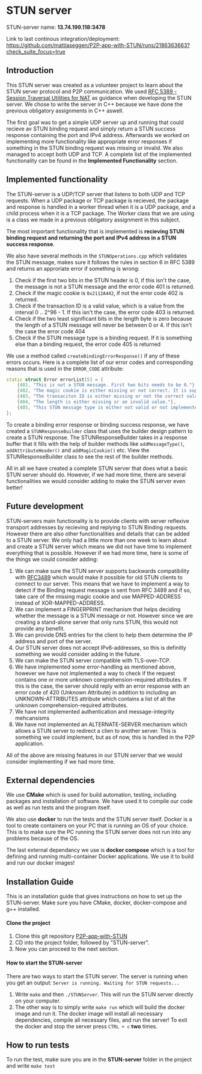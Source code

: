 # STUN server

STUN-server name: **13.74.199.118:3478**

Link to last continous integration/deployment: https://github.com/mattiaseggen/P2P-app-with-STUN/runs/2186363663?check_suite_focus=true

## Introduction

This STUN server was created as a volunteer project to learn about the STUN server protocol and P2P communication. We used [RFC 5389 - Session Traversal Utilities for NAT](https://tools.ietf.org/html/rfc5389) as guidance when developing the STUN server. We chose to write the server in C++ because we have done the previous obligatory assignments in C++ aswell.

The first goal was to get a simple UDP server up and running that could recieve av STUN binding request and simply return a STUN success response containing the port and IPv4 address. Afterwards we worked on implementing more functionality like appropriate error responses if something in the STUN binding request was missing or invalid. We also managed to accept both UDP and TCP. A complete list of the implemented functionality can be found in the **Implemented Functionality** section.

## Implemented functionality

The STUN-server is a UDP/TCP server that listens to both UDP and TCP requests. When a UDP package or TCP package is recieved, the package and response is handled in a worker thread when it is a UDP package, and a child process when it is a TCP package. The Worker class that we are using is a class we made in a previous obligatory assignment in this subject.

The most important functionality that is implemented is **recieving STUN binding request and returning the port and IPv4 address in a STUN success response**. 

We also have several methods in the ```STUNOperations.cpp``` which validates the STUN message, makes sure it follows the rules in section 6 in RFC 5389 and returns an approriate error if something is wrong:

1. Check if the first two bits in the STUN header is 0, if this isn't the case, the message is not a STUN message and the error code 401 is returned.
2. Check if the magic cookie is ```0x2112A442```, if not the error code 402 is returned.
3. Check if the transaction ID is a valid value, which is a value from the interval 0 .. 2^96 - 1. If this isn't the case, the error code 403 is returned.
4. Check if the two least significant bits in the length byte is zero because the length of a STUN message will never be between 0 or 4. If this isn't the case the error code 404
5. Check if the STUN message type is a binding request. If it is something else than a binding request, the error code 405 is returned

We use a method called ```createBindingErrorResponse()``` if any of these errors occurs. Here is a complete list of our error codes and corresponding reasons that is used in the ```ERROR_CODE``` attribute:

```C++
static struct Error errorList[5] = {
    {401, "This is not a STUN message. First two bits needs to be 0."},
    {402, "The magic cookie is either missing or not correct. It is supposed to be 0x2112A442."},
    {403, "The transaciton ID is either missing or not the correct value."},
    {404, "The length is either missing or an invalid value."},
    {405, "This STUN message type is either not valid or not implemented in this STUN-server"}
};
```

To create a binding error response or binding success response, we have created a ```STUNResponseBuilder``` class that uses the builder design pattern to create a STUN response. The STUNResponseBuilder takes in a response buffer that it fills with the help of builder methods like ```addMessageType()```, ```addAttributeHeader()``` and ```addMagicCookie()``` etc. View the STUNResponseBuilder class to see the rest of the builder methods.

All in all we have created a complete STUN server that does what a basic STUN server should do. However, if we had more time, there are several functionalities we would consider adding to make the STUN server even better!

## Future development

STUN-servers main functionality is to provide clients with server reflexive transport addresses by recieving and replying to STUN Binding requests. However there are also other functionalities and details that can be added to a STUN server. We only had a little more than one week to learn about and create a STUN server which means we did not have time to implement everything that is possible. However if we had more time, here is some of the things we could consider adding:

1. We can make sure the STUN server supports backwards compatibility with [RFC3489](https://tools.ietf.org/html/rfc3489) which would make it possible for old STUN clients to connect to our server. This means that we have to implement a way to detect if the Binding request message is sent from RFC 3489 and if so, take care of the missing magic cookie and use MAPPED-ADDRESS instead of XOR-MAPPED-ADDRESS.
2. We can implement a FINGERPRINT mechanism that helps deciding whether the message is a STUN message or not. However since we are creating a stand-alone server that only runs STUN, this would not provide any benefit.
3. We can provide DNS entries for the client to help them determine the IP address and port of the server.
4. Our STUN server does not accept IPv6-addresses, so this is definitly something we would consider adding in the future.
5. We can make the STUN server compatible with TLS-over-TCP.
6. We have implemented some error-handling as mentioned above, however we have not implemented a way to check if the request contains one or more unknown comprehension-required attributes. If this is the case, the server should reply with an error response with an error code of 420 (Unknown Attribute) in addition to including an UNKNOWN-ATTRIBUTES attribute which contains a list of all the unknown comprehension-required attributes.
7. We have not implemented authentication and message-integrity mehcansisms
8. We have not implemented an ALTERNATE-SERVER mechanism which allows a STUN server to redirect a clien to another server. This is something we could implement, but as of now, this is handled in the P2P application.

All of the above are missing features in our STUN server that we would consider implementing if we had more time.

## External dependencies

We use **CMake** which is used for build automation, testing, including packages and installation of software. We have used it to compile our code as well as run tests and the program itself.

We also use **docker** to run the tests and the STUN server itself. Docker is a tool to create containers on your PC that is running an OS of your choice. This is to make sure the PC running the STUN server does not run into any problems because of the OS.

The last external dependancy we use is **docker compose** which is a tool for defining and running multi-container Docker applications. We use it to build and run our docker images!


## Installation Guide

This is an installation guide that gives instructions on how to set up the STUN-server. Make sure you have CMake, docker, docker-compose and g++ installed.

#### Clone the project

1. Clone this git repository [P2P-app-with-STUN](https://github.com/mattiaseggen/P2P-app-with-STUN)
2. CD into the project folder, followed by "STUN-server".
3. Now you can proceed to the next section.

#### How to start the STUN-server

There are two ways to start the STUN server. The server is running when you get an output: ```Server is running. Waiting for STUN requests...```

1. Write ```make``` and then ```./STUNServer```. This will run the STUN server directly on your computer.
2. The other way is to simply write ```make run``` which will build the docker image and run it. The docker image will install all necessary dependencies, compile all necessary files, and run the server! To exit the docker and stop the server press ```CTRL + c``` **two** times.

## How to run tests

To run the test, make sure you are in the **STUN-server** folder in the project and write ```make test```
